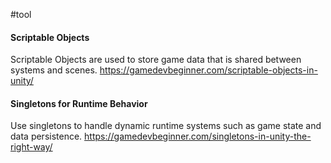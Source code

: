#tool
#### **Scriptable Objects**

Scriptable Objects are used to store game data that is shared between systems and scenes. 
https://gamedevbeginner.com/scriptable-objects-in-unity/
#### **Singletons for Runtime Behavior**

Use singletons to handle dynamic runtime systems such as game state and data persistence.
https://gamedevbeginner.com/singletons-in-unity-the-right-way/